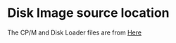 # Disk Image source location

The CP/M and Disk Loader files are from [Here](https://github.com/companje/Altair8800/tree/master/data)